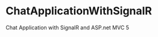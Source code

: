 ChatApplicationWithSignalR
==========================

Chat Application with SignalR and ASP.net MVC 5
